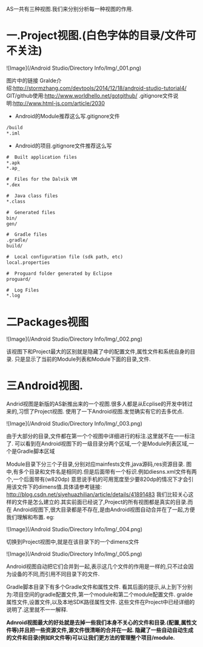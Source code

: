 AS一共有三种视图.我们来分别分析每一种视图的作用.
# 一.Project视图.(白色字体的目录/文件可不关注)

![Image](/Android Studio/Directory Info/Img/_001.png)

图片中的链接
Gralde介绍:http://stormzhang.com/devtools/2014/12/18/android-studio-tutorial4/
GIT/github使用:http://www.worldhello.net/gotgithub/
.gitignore文件说明:http://www.html-js.com/article/2030

 * Android的Module推荐这么写.gitignore文件
```xml
/build
*.iml
```

 * Android的项目.gitignore文件推荐这么写
```xml
#  Built application files
*.apk
*.ap_

#  Files for the Dalvik VM
*.dex

#  Java class files
*.class

#  Generated files
bin/
gen/

#  Gradle files
.gradle/
build/

#  Local configuration file (sdk path, etc)
local.properties

#  Proguard folder generated by Eclipse
proguard/

#  Log Files
*.log
```

# 二Packages视图

![Image](/Android Studio/Directory Info/Img/_002.png)

该视图下和Project最大的区别就是隐藏了中的配置文件,属性文件和系统自身的目录.
只是显示了当前的Module列表和Module下面的目录,文件.

# 三Android视图.
Andrid视图是新版的AS新推出来的一个视图.很多人都是从Ecplise的开发中转过来的,习惯了Project视图.
使用了一下Android视图.发觉确实有它的去多优点.

![Image](/Android Studio/Directory Info/Img/_003.png)

由于大部分的目录,文件都在第一个个视图中详细进行的标注.这里就不在一一标注了.
可以看到在Android视图下的一级目录分两个区域,一个是Module列表区域,一个是Gradle脚本区域

Module目录下分三个子目录,分别对应mainfests文件,java源码,res资源目录.
图中,有多个目录和文件名是相同的.但是后面带有一个标识.例如diesns.xml文件有两个,一个后面带有(w820dp)
意思说手机的可用宽度至少要820dp的情况下才会引用该文件下的dimens值.具体请参考链接:
http://blog.csdn.net/siyehuazhilian/article/details/41891483
我们比较关心这样的文件是怎么建立的.其实前面已经说了,Project的所有视图都是真实的目录.而在
Android视图下,很大目录都是不存在,是由Android视图自动合并在了一起,方便我们理解和布置.
eg:

![Image](/Android Studio/Directory Info/Img/_004.png)

切换到Project视图中,就是在该目录下的一个dimens文件

![Image](/Android Studio/Directory Info/Img/_005.png)

Android视图自动把它们合并到一起,表示这几个文件的作用是一样的,只不过会因为设备的不同,而引用不同目录下的文件.


Gradle脚本目录下有多个Gradle文件和属性文件.
看其后面的提示,从上到下分别为:项目空间的gradle配置文件,第一个module和第二个module配置文件.
gralde属性文件,设置文件,以及本地SDK路径属性文件.
这些文件在Project中已经详细的说明了.这里就不一一解释.

**Adnroid视图最大的好处就是去掉一些我们本身不关心的文件和目录.(配置,属性文件等)并且把一些资源文件,源文件很清晰的合并在一起.
隐藏了一些自动自动生成的文件和目录(例如R文件等)可以让我们更方法的管理整个项目/module.**
